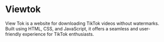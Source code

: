 # Viewtok
View Tok is a website for downloading TikTok videos without watermarks. Built using HTML, CSS, and JavaScript, it offers a seamless and user-friendly experience for TikTok enthusiasts.
